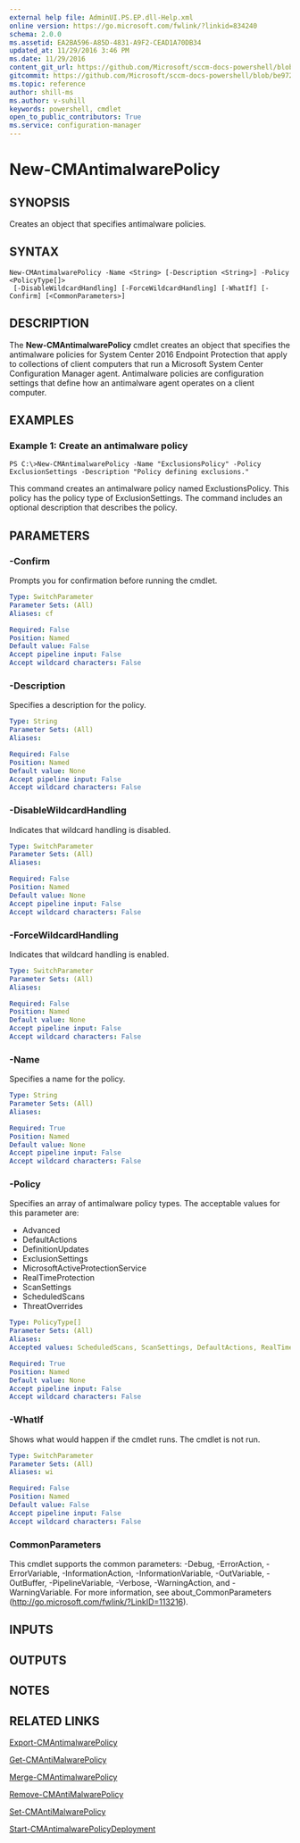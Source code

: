 ```yaml
---
external help file: AdminUI.PS.EP.dll-Help.xml
online version: https://go.microsoft.com/fwlink/?linkid=834240
schema: 2.0.0
ms.assetid: EA2BA596-A85D-4831-A9F2-CEAD1A70DB34
updated_at: 11/29/2016 3:46 PM
ms.date: 11/29/2016
content_git_url: https://github.com/Microsoft/sccm-docs-powershell/blob/master/sccm-cmdlets/ConfigurationManager/vlatest/New-CMAntimalwarePolicy.md
gitcommit: https://github.com/Microsoft/sccm-docs-powershell/blob/be9723fe908914c0e1ed2689b3ffaa3b56f1b53b/sccm-cmdlets/ConfigurationManager/vlatest/New-CMAntimalwarePolicy.md
ms.topic: reference
author: shill-ms
ms.author: v-suhill
keywords: powershell, cmdlet
open_to_public_contributors: True
ms.service: configuration-manager
---
```


# New-CMAntimalwarePolicy

## SYNOPSIS
Creates an object that specifies antimalware policies.

## SYNTAX

```
New-CMAntimalwarePolicy -Name <String> [-Description <String>] -Policy <PolicyType[]>
 [-DisableWildcardHandling] [-ForceWildcardHandling] [-WhatIf] [-Confirm] [<CommonParameters>]
```

## DESCRIPTION
The **New-CMAntimalwarePolicy** cmdlet creates an object that specifies the antimalware policies for System Center 2016 Endpoint Protection that apply to collections of client computers that run a Microsoft System Center Configuration Manager agent.
Antimalware policies are configuration settings that define how an antimalware agent operates on a client computer.

## EXAMPLES

### Example 1: Create an antimalware policy
```
PS C:\>New-CMAntimalwarePolicy -Name "ExclusionsPolicy" -Policy ExclusionSettings -Description "Policy defining exclusions."
```

This command creates an antimalware policy named ExclustionsPolicy.
This policy has the policy type of ExclusionSettings.
The command includes an optional description that describes the policy.

## PARAMETERS

### -Confirm
Prompts you for confirmation before running the cmdlet.

```yaml
Type: SwitchParameter
Parameter Sets: (All)
Aliases: cf

Required: False
Position: Named
Default value: False
Accept pipeline input: False
Accept wildcard characters: False
```

### -Description
Specifies a description for the policy.

```yaml
Type: String
Parameter Sets: (All)
Aliases: 

Required: False
Position: Named
Default value: None
Accept pipeline input: False
Accept wildcard characters: False
```

### -DisableWildcardHandling
Indicates that wildcard handling is disabled.

```yaml
Type: SwitchParameter
Parameter Sets: (All)
Aliases: 

Required: False
Position: Named
Default value: None
Accept pipeline input: False
Accept wildcard characters: False
```

### -ForceWildcardHandling
Indicates that wildcard handling is enabled.

```yaml
Type: SwitchParameter
Parameter Sets: (All)
Aliases: 

Required: False
Position: Named
Default value: None
Accept pipeline input: False
Accept wildcard characters: False
```

### -Name
Specifies a name for the policy.

```yaml
Type: String
Parameter Sets: (All)
Aliases: 

Required: True
Position: Named
Default value: None
Accept pipeline input: False
Accept wildcard characters: False
```

### -Policy
Specifies an array of antimalware policy types.
The acceptable values for this parameter are:

- Advanced
- DefaultActions
- DefinitionUpdates
- ExclusionSettings
- MicrosoftActiveProtectionService
- RealTimeProtection
- ScanSettings
- ScheduledScans
- ThreatOverrides

```yaml
Type: PolicyType[]
Parameter Sets: (All)
Aliases: 
Accepted values: ScheduledScans, ScanSettings, DefaultActions, RealTimeProtection, ExclusionSettings, Advanced, ThreatOverrides, MicrosoftActiveProtectionService, DefinitionUpdates

Required: True
Position: Named
Default value: None
Accept pipeline input: False
Accept wildcard characters: False
```

### -WhatIf
Shows what would happen if the cmdlet runs.
The cmdlet is not run.

```yaml
Type: SwitchParameter
Parameter Sets: (All)
Aliases: wi

Required: False
Position: Named
Default value: False
Accept pipeline input: False
Accept wildcard characters: False
```

### CommonParameters
This cmdlet supports the common parameters: -Debug, -ErrorAction, -ErrorVariable, -InformationAction, -InformationVariable, -OutVariable, -OutBuffer, -PipelineVariable, -Verbose, -WarningAction, and -WarningVariable. For more information, see about_CommonParameters (http://go.microsoft.com/fwlink/?LinkID=113216).

## INPUTS

## OUTPUTS

## NOTES

## RELATED LINKS

[Export-CMAntimalwarePolicy](xref:ConfigurationManager/vlatest/Export-CMAntimalwarePolicy.md)

[Get-CMAntiMalwarePolicy](xref:ConfigurationManager/vlatest/Get-CMAntiMalwarePolicy.md)

[Merge-CMAntimalwarePolicy](xref:ConfigurationManager/vlatest/Merge-CMAntimalwarePolicy.md)

[Remove-CMAntiMalwarePolicy](xref:ConfigurationManager/vlatest/Remove-CMAntiMalwarePolicy.md)

[Set-CMAntiMalwarePolicy](xref:ConfigurationManager/vlatest/Set-CMAntiMalwarePolicy.md)

[Start-CMAntimalwarePolicyDeployment](xref:ConfigurationManager/vlatest/Start-CMAntimalwarePolicyDeployment.md)


